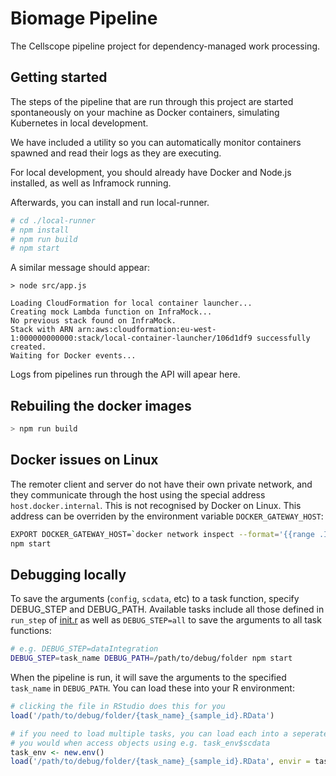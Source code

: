 # Biomage Pipeline

The Cellscope pipeline project for dependency-managed work processing.

## Getting started

The steps of the pipeline that are run through this project are started
spontaneously on your machine as Docker containers, simulating Kubernetes
in local development.

We have included a utility so you can automatically monitor containers spawned
and read their logs as they are executing.

For local development, you should already have Docker and Node.js installed, as well as
Inframock running.

Afterwards, you can install and run local-runner.

```bash
# cd ./local-runner
# npm install
# npm run build
# npm start
```

A similar message should appear:

```
> node src/app.js

Loading CloudFormation for local container launcher...
Creating mock Lambda function on InfraMock...
No previous stack found on InfraMock.
Stack with ARN arn:aws:cloudformation:eu-west-1:000000000000:stack/local-container-launcher/106d1df9 successfully created.
Waiting for Docker events...
```

Logs from pipelines run through the API will apear here.

## Rebuiling the docker images

```bash
> npm run build
```

## Docker issues on Linux

The remoter client and server do not have their own private network, and they communicate through the host
using the special address `host.docker.internal`. This is not recognised by Docker on Linux. This address
can be overriden by the environment variable `DOCKER_GATEWAY_HOST`:

```bash
EXPORT DOCKER_GATEWAY_HOST=`docker network inspect --format='{{range .IPAM.Config}}{{.Gateway}}{{end}}'
npm start
```

## Debugging locally
To save the arguments (`config`, `scdata`, etc) to a task function, specify DEBUG_STEP and DEBUG_PATH.
Available tasks include all those defined in `run_step` of  [init.r](qc-runner/src/init.r) as well as `DEBUG_STEP=all` 
to save the arguments to all task functions:

```bash
# e.g. DEBUG_STEP=dataIntegration
DEBUG_STEP=task_name DEBUG_PATH=/path/to/debug/folder npm start
```

When the pipeline is run, it will save the arguments to the specified `task_name` in `DEBUG_PATH`. You
can load these into your R environment:

```R
# clicking the file in RStudio does this for you
load('/path/to/debug/folder/{task_name}_{sample_id}.RData')

# if you need to load multiple tasks, you can load each into a seperate environment
# you would when access objects using e.g. task_env$scdata
task_env <- new.env()
load('/path/to/debug/folder/{task_name}_{sample_id}.RData', envir = task_env)
```
